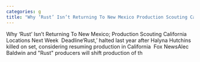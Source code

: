 ```yaml
---
categories: g
title: "Why ‘Rust’ Isn’t Returning To New Mexico Production Scouting California Locations Next Week  Deadline"
---
```

Why ‘Rust’ Isn’t Returning To New Mexico; Production Scouting California Locations Next Week&nbsp;&nbsp;Deadline‘Rust,’ halted last year after Halyna Hutchins killed on set, considering resuming production in California&nbsp;&nbsp;Fox NewsAlec Baldwin and "Rust" producers will shift production of th